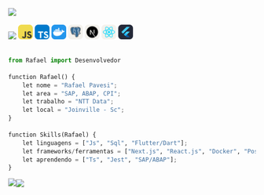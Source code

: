 <a href="https://github.com/cursebearer">
<img align=left src="https://img.shields.io/static/v1?label=Overview&message=cursebearer&color=b11818&style=for-the-badge&logo=GitHub">
</a>
<meta name="google-site-verification" content="ONkQYZB_BNK5PDKbCidXf4WtBKv588id67bGjLPc4Xo" />
<br>
<br>
<code><img height="30" src="https://img.shields.io/badge/-SAP-0FAAFF?style=for-the-badge&logo=sap&logoColor=white"></code>
<code><img height="30" src="https://raw.githubusercontent.com/tandpfun/skill-icons/65dea6c4eaca7da319e552c09f4cf5a9a8dab2c8/icons/JavaScript.svg"></code>
<code><img height="30" src="https://raw.githubusercontent.com/tandpfun/skill-icons/65dea6c4eaca7da319e552c09f4cf5a9a8dab2c8/icons/TypeScript.svg"></code>
<code><img height="30" src="https://raw.githubusercontent.com/tandpfun/skill-icons/65dea6c4eaca7da319e552c09f4cf5a9a8dab2c8/icons/Docker.svg"></code>
<code><img height="30" src="https://raw.githubusercontent.com/tandpfun/skill-icons/65dea6c4eaca7da319e552c09f4cf5a9a8dab2c8/icons/PostgreSQL-Light.svg"></code>
<code><img height="30" src="https://raw.githubusercontent.com/tandpfun/skill-icons/65dea6c4eaca7da319e552c09f4cf5a9a8dab2c8/icons/NextJS-Light.svg"></code>
<code><img height="30" src="https://raw.githubusercontent.com/tandpfun/skill-icons/65dea6c4eaca7da319e552c09f4cf5a9a8dab2c8/icons/React-Light.svg"></code>
<code><img height="30" src="https://raw.githubusercontent.com/tandpfun/skill-icons/65dea6c4eaca7da319e552c09f4cf5a9a8dab2c8/icons/Flutter-Dark.svg"></code>
<br>
<br>

```py
from Rafael import Desenvolvedor

function Rafael() {
    let nome = "Rafael Pavesi";
    let area = "SAP, ABAP, CPI";
    let trabalho = "NTT Data";
    let local = "Joinville - Sc";
}

function Skills(Rafael) {
    let linguagens = ["Js", "Sql", "Flutter/Dart"];
    let frameworks/ferramentas = ["Next.js", "React.js", "Docker", "Postgres"]
    let aprendendo = ["Ts", "Jest", "SAP/ABAP"];
}
```

<a href="https://github.com/cursebearer">
<img height="170" align="left" src="https://github-readme-stats.vercel.app/api/top-langs/?username=cursebearer&theme=dark&hide_langs_below=1"/>
<img height="170" align="center" src="https://github-readme-stats.vercel.app/api?username=cursebearer&theme=dark&show_icons=true"/>
</a>
